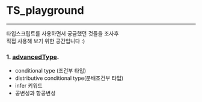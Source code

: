 # TS_playground
* * *
타입스크립트를 사용하면서 궁금했던 것들을 조사후    
직접 사용해 보기 위한 공간입니다 :)   
    
### 1. [advancedType](https://github.com/chap95/TS_playground/blob/master/advancedType/advancedType.ts).     
- conditional type (조건부 타입)    
- distributive conditional type(분배조건부 타입)    
- infer 키워드    
- 공변성과 항공변성
